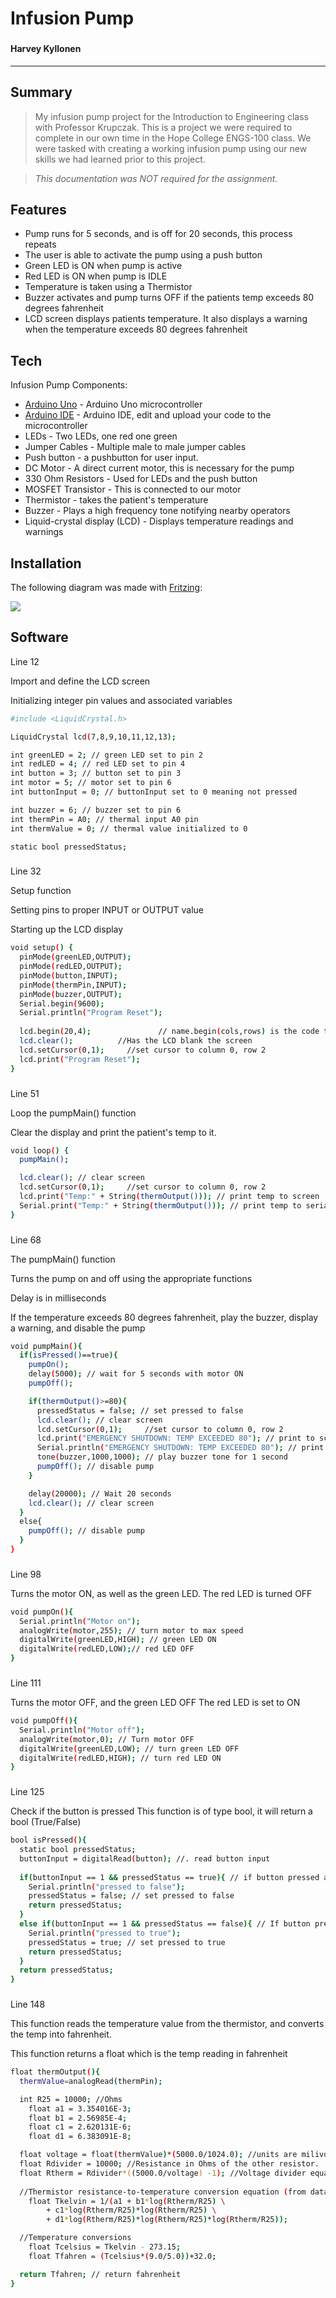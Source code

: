 # **Infusion Pump**
###
#### Harvey Kyllonen
---

## Summary
>My infusion pump project for the Introduction to Engineering class with Professor Krupczak.
>This is a project we were required to complete in our own time in the Hope College ENGS-100 class.
>We were tasked with creating a working infusion pump using our new skills we had learned prior to this project.

>*This documentation was NOT required for the assignment.*

## Features

- Pump runs for 5 seconds, and is off for 20 seconds, this process repeats
- The user is able to activate the pump using a push button
- Green LED is ON when pump is active
- Red LED is ON when pump is IDLE
- Temperature is taken using a Thermistor
- Buzzer activates and pump turns OFF if the patients temp exceeds 80 degrees fahrenheit
- LCD screen displays patients temperature. It also displays a warning when the temperature exceeds 80 degrees fahrenheit


## Tech

Infusion Pump Components:

- [Arduino Uno] - Arduino Uno microcontroller
- [Arduino IDE] - Arduino IDE, edit and upload your code to the microcontroller
- LEDs - Two LEDs, one red one green
- Jumper Cables - Multiple male to male jumper cables
- Push button - a pushbutton for user input.
- DC Motor - A direct current motor, this is necessary for the pump
- 330 Ohm Resistors - Used for LEDs and the push button
- MOSFET Transistor - This is connected to our motor
- Thermistor - takes the patient's temperature
- Buzzer - Plays a high frequency tone notifying nearby operators
- Liquid-crystal display (LCD) - Displays temperature readings and warnings


## Installation

The following diagram was made with [Fritzing]:

![](Assets/InfusionPump_bb.png)



## Software

Line 12

Import and define the LCD screen

Initializing integer pin values and associated variables
```sh
#include <LiquidCrystal.h>

LiquidCrystal lcd(7,8,9,10,11,12,13);

int greenLED = 2; // green LED set to pin 2
int redLED = 4; // red LED set to pin 4
int button = 3; // button set to pin 3
int motor = 5; // motor set to pin 6
int buttonInput = 0; // buttonInput set to 0 meaning not pressed

int buzzer = 6; // buzzer set to pin 6
int thermPin = A0; // thermal input A0 pin
int thermValue = 0; // thermal value initialized to 0

static bool pressedStatus;
```

###
Line 32

Setup function

Setting pins to proper INPUT or OUTPUT value

Starting up the LCD display
```sh
void setup() {
  pinMode(greenLED,OUTPUT);
  pinMode(redLED,OUTPUT);
  pinMode(button,INPUT);
  pinMode(thermPin,INPUT);
  pinMode(buzzer,OUTPUT);
  Serial.begin(9600);
  Serial.println("Program Reset"); 
  
  lcd.begin(20,4);               // name.begin(cols,rows) is the code that gives the dimensions of the LCD 
  lcd.clear();		    //Has the LCD blank the screen
  lcd.setCursor(0,1);	  //set cursor to column 0, row 2
  lcd.print("Program Reset");
}
```

###
Line 51

Loop the pumpMain() function

Clear the display and print the patient's temp to it.
```sh
void loop() {
  pumpMain();

  lcd.clear(); // clear screen
  lcd.setCursor(0,1);	  //set cursor to column 0, row 2
  lcd.print("Temp:" + String(thermOutput())); // print temp to screen
  Serial.print("Temp:" + String(thermOutput())); // print temp to serial monitor
}
```

###
Line 68

The pumpMain() function

Turns the pump on and off using the appropriate functions

Delay is in milliseconds

If the temperature exceeds 80 degrees fahrenheit, play the buzzer, display a warning, and disable the pump
```sh
void pumpMain(){
  if(isPressed()==true){
    pumpOn();
    delay(5000); // wait for 5 seconds with motor ON
    pumpOff();

    if(thermOutput()>=80){
      pressedStatus = false; // set pressed to false
      lcd.clear(); // clear screen
      lcd.setCursor(0,1);	  //set cursor to column 0, row 2
      lcd.print("EMERGENCY SHUTDOWN: TEMP EXCEEDED 80"); // print to screen
      Serial.println("EMERGENCY SHUTDOWN: TEMP EXCEEDED 80"); // print warning to user
      tone(buzzer,1000,1000); // play buzzer tone for 1 second
      pumpOff(); // disable pump
    }

    delay(20000); // Wait 20 seconds
    lcd.clear(); // clear screen
  }
  else{
    pumpOff(); // disable pump
  }
}
```

###
Line 98

Turns the motor ON, as well as the green LED.
The red LED is turned OFF

```sh
void pumpOn(){
  Serial.println("Motor on");
  analogWrite(motor,255); // turn motor to max speed
  digitalWrite(greenLED,HIGH); // green LED ON
  digitalWrite(redLED,LOW);// red LED OFF
}
```

###

Line 111

Turns the motor OFF, and the green LED OFF
The red LED is set to ON
```sh
void pumpOff(){
  Serial.println("Motor off");
  analogWrite(motor,0); // Turn motor OFF
  digitalWrite(greenLED,LOW); // turn green LED OFF
  digitalWrite(redLED,HIGH); // turn red LED ON
}
```

###
Line 125

Check if the button is pressed
This function is of type bool, it will return a bool (True/False)
```sh
bool isPressed(){
  static bool pressedStatus;
  buttonInput = digitalRead(button); //. read button input
  
  if(buttonInput == 1 && pressedStatus == true){ // if button pressed and its already been pressed before
    Serial.println("pressed to false");
    pressedStatus = false; // set pressed to false
    return pressedStatus;
  }
  else if(buttonInput == 1 && pressedStatus == false){ // If button pressed
    Serial.println("pressed to true");
    pressedStatus = true; // set pressed to true
    return pressedStatus;
  }
  return pressedStatus;
}
```

###
Line 148

This function reads the temperature value from the thermistor, and converts the temp into fahrenheit.

This function returns a float which is the temp reading in fahrenheit
```sh
float thermOutput(){
  thermValue=analogRead(thermPin);

  int R25 = 10000; //Ohms
	float a1 = 3.354016E-3;
	float b1 = 2.56985E-4;
	float c1 = 2.620131E-6;
	float d1 = 6.383091E-8;

  float voltage = float(thermValue)*(5000.0/1024.0); //units are milivolts
  float Rdivider = 10000; //Resistance in Ohms of the other resistor.
  float Rtherm = Rdivider*((5000.0/voltage) -1); //Voltage divider equation
	
  //Thermistor resistance-to-temperature conversion equation (from datasheet)
	float Tkelvin = 1/(a1 + b1*log(Rtherm/R25) \
		+ c1*log(Rtherm/R25)*log(Rtherm/R25) \
		+ d1*log(Rtherm/R25)*log(Rtherm/R25)*log(Rtherm/R25));

  //Temperature conversions
	float Tcelsius = Tkelvin - 273.15;
	float Tfahren = (Tcelsius*(9.0/5.0))+32.0;

  return Tfahren; // return fahrenheit
}
```

[//]: # (These are reference links used in the body of this note and get stripped out when the markdown processor does its job. There is no need to format nicely because it shouldn't be seen. Thanks SO - http://stackoverflow.com/questions/4823468/store-comments-in-markdown-syntax)
   [Arduino IDE]: <https://www.arduino.cc/en/software>
   [Arduino Uno]: <https://store.arduino.cc/products/arduino-uno-rev3>
   [Fritzing]: <https://fritzing.org/>
